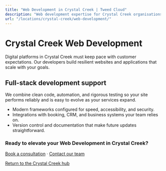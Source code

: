 ```yaml
---
title: "Web Development in Crystal Creek | Tweed Cloud"
description: "Web development expertise for Crystal Creek organisations that need dependable platforms."
url: "/locations/crystal-creek/web-development/"
---
```


# Crystal Creek Web Development

Digital platforms in Crystal Creek must keep pace with customer expectations. Our developers build resilient websites and applications that scale with your goals.

## Full-stack development support

We combine clean code, automation, and rigorous testing so your site performs reliably and is easy to evolve as your services expand.

- Modern frameworks configured for speed, accessibility, and security.
- Integrations with booking, CRM, and business systems your team relies on.
- Version control and documentation that make future updates straightforward.

### Ready to elevate your Web Development in Crystal Creek?

[Book a consultation](/consultation/) · [Contact our team](/contact/)

[Return to the Crystal Creek hub](/locations/crystal-creek/)
